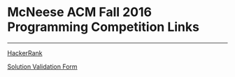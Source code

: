 # McNeese ACM Fall 2016 Programming Competition Links
--------

[HackerRank](https://www.hackerrank.com)

[Solution Validation Form](https://docs.google.com/forms/d/1rCcoVgaKDGWqFWc7-lSFN8Cu2uRnsVnTZtIzbwVizJ8)
